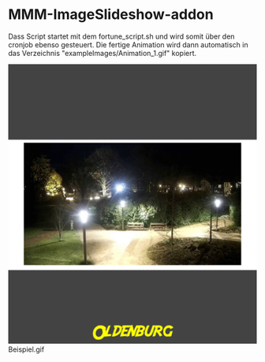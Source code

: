 # MMM-ImageSlideshow-addon
Dass Script startet mit dem fortune_script.sh und wird somit über den cronjob ebenso gesteuert.
Die fertige Animation wird dann automatisch in das Verzeichnis "exampleImages/Animation_1.gif" kopiert.

<img src="https://github.com/eyedat/MMM-ImageSlideshow-addon/blob/main/animated_cam_gif/Beispiel.gif?raw=true" alt="">Beispiel.gif



